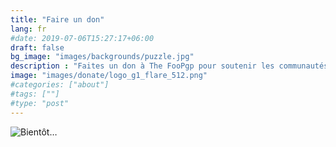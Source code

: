```yaml
---
title: "Faire un don"
lang: fr
#date: 2019-07-06T15:27:17+06:00
draft: false
bg_image: "images/backgrounds/puzzle.jpg"
description : "Faites un don à The FooPgp pour soutenir les communautés open source."
image: "images/donate/logo_g1_flare_512.png"
#categories: ["about"]
#tags: [""]
#type: "post"
---
```


![Bientôt…](/images/comingsoon.jpg)


